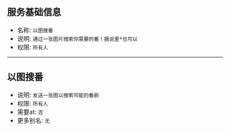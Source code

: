 ## 服务基础信息

- 名称: `以图搜番`
- 说明: `通过一张图片搜索你需要的番！据说里*也可以`
- 权限: `所有人`

---

## 以图搜番

- 说明: `发送一张图以搜索可能的番剧`
- 权限: `所有人`
- 需要at: `否`
- 更多别名: `无`